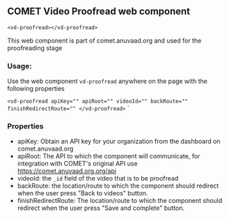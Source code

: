 ## COMET Video Proofread web component
`<vd-proofread></vd-proofread>`

This web component is part of comet.anuvaad.org and used for the proofreading stage

### Usage:

Use the web component `vd-proofread` anywhere on the page with the following properties  

`<vd-proofread apiKey="" apiRoot="" videoId="" backRoute="" finishRedirectRoute="" </vd-proofread>`
`
### Properties
- apiKey: Obtain an API key for your organization from the dashboard on comet.anuvaad.org
- apiRoot: The API to which the component will communicate, for integration with COMET's original API use https://comet.anuvaad.org.org/api
- videoId: the `_id` field of the video that is to be proofread
- backRoute: the location/route to which the component should redirect when the user press "Back to videos" button.
- finishRedirectRoute: The location/route to which the component should redirect when the user press "Save and complete" button.